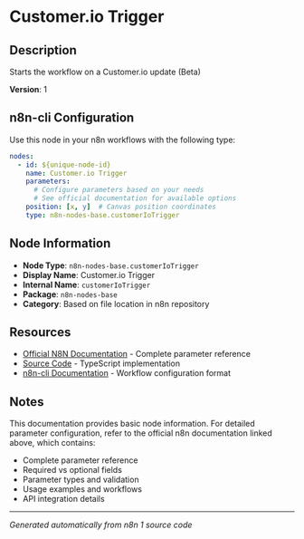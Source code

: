 # Customer.io Trigger

## Description

Starts the workflow on a Customer.io update (Beta)

**Version**: 1

## n8n-cli Configuration

Use this node in your n8n workflows with the following type:

```yaml
nodes:
  - id: ${unique-node-id}
    name: Customer.io Trigger
    parameters:
      # Configure parameters based on your needs
      # See official documentation for available options
    position: [x, y]  # Canvas position coordinates
    type: n8n-nodes-base.customerIoTrigger
```

## Node Information

- **Node Type**: `n8n-nodes-base.customerIoTrigger`
- **Display Name**: Customer.io Trigger
- **Internal Name**: `customerIoTrigger`
- **Package**: `n8n-nodes-base`
- **Category**: Based on file location in n8n repository

## Resources

- [Official N8N Documentation](https://docs.n8n.io/integrations/builtin/app-nodes/n8n-nodes-base.customeriotrigger/) - Complete parameter reference
- [Source Code](https://github.com/n8n-io/n8n/blob/master/packages/nodes-base/nodes/CustomerIo/CustomerIoTrigger.node.ts) - TypeScript implementation
- [n8n-cli Documentation](https://github.com/edenreich/n8n-cli) - Workflow configuration format

## Notes

This documentation provides basic node information. For detailed parameter configuration, 
refer to the official n8n documentation linked above, which contains:

- Complete parameter reference
- Required vs optional fields
- Parameter types and validation
- Usage examples and workflows
- API integration details

---
*Generated automatically from n8n 1 source code*
